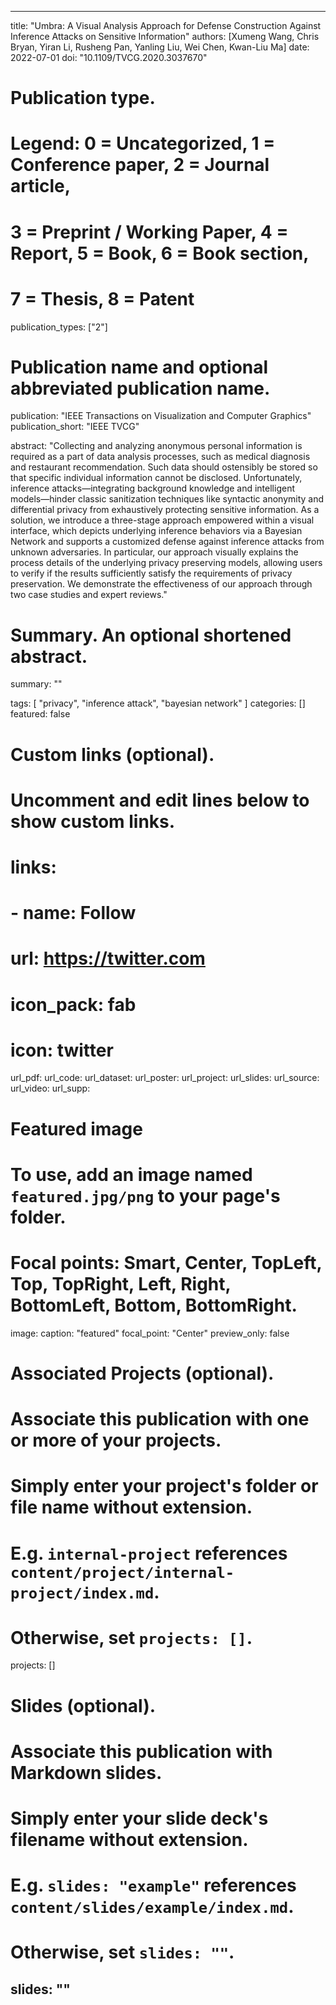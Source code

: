 ---

title: "Umbra: A Visual Analysis Approach for Defense Construction Against Inference Attacks on Sensitive Information"
authors: [Xumeng Wang, Chris Bryan, Yiran Li, Rusheng Pan, Yanling Liu, Wei Chen, Kwan-Liu Ma]
date: 2022-07-01
doi: "10.1109/TVCG.2020.3037670"

# Publication type.
# Legend: 0 = Uncategorized, 1 = Conference paper, 2 = Journal article,
# 3 = Preprint / Working Paper, 4 = Report, 5 = Book, 6 = Book section,
# 7 = Thesis, 8 = Patent
publication_types: ["2"]

# Publication name and optional abbreviated publication name.
publication: "IEEE Transactions on Visualization and Computer Graphics"
publication_short: "IEEE TVCG"

abstract: "Collecting and analyzing anonymous personal information is required as a part of data analysis processes, such as medical diagnosis and restaurant recommendation. Such data should ostensibly be stored so that specific individual information cannot be disclosed. Unfortunately, inference attacks—integrating background knowledge and intelligent models—hinder classic sanitization techniques like syntactic anonymity and differential privacy from exhaustively protecting sensitive information. As a solution, we introduce a three-stage approach empowered within a visual interface, which depicts underlying inference behaviors via a Bayesian Network and supports a customized defense against inference attacks from unknown adversaries. In particular, our approach visually explains the process details of the underlying privacy preserving models, allowing users to verify if the results sufficiently satisfy the requirements of privacy preservation. We demonstrate the effectiveness of our approach through two case studies and expert reviews."

# Summary. An optional shortened abstract.
summary: ""

tags:
  [
    "privacy",
    "inference attack",
    "bayesian network"
  ]
categories: []
featured: false

# Custom links (optional).
#   Uncomment and edit lines below to show custom links.
# links:
# - name: Follow
#   url: https://twitter.com
#   icon_pack: fab
#   icon: twitter

url_pdf:
url_code:
url_dataset:
url_poster:
url_project:
url_slides:
url_source:
url_video:
url_supp:

# Featured image
# To use, add an image named `featured.jpg/png` to your page's folder.
# Focal points: Smart, Center, TopLeft, Top, TopRight, Left, Right, BottomLeft, Bottom, BottomRight.
image:
  caption: "featured"
  focal_point: "Center"
  preview_only: false

# Associated Projects (optional).
#   Associate this publication with one or more of your projects.
#   Simply enter your project's folder or file name without extension.
#   E.g. `internal-project` references `content/project/internal-project/index.md`.
#   Otherwise, set `projects: []`.
projects: []

# Slides (optional).
#   Associate this publication with Markdown slides.
#   Simply enter your slide deck's filename without extension.
#   E.g. `slides: "example"` references `content/slides/example/index.md`.
#   Otherwise, set `slides: ""`.
slides: ""
---